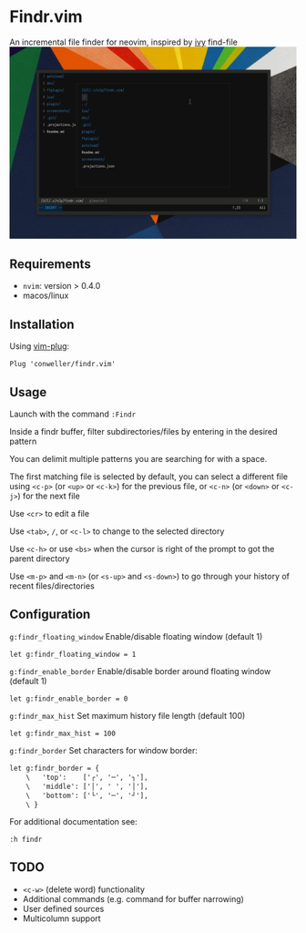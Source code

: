 # Findr.vim
An incremental file finder for neovim, inspired by [ivy](https://github.com/abo-abo/swiper) find-file
![Screenshot](screenshots/findr.gif)

## Requirements
* `nvim`: version > 0.4.0
* macos/linux

## Installation
Using [vim-plug](https://github.com/junegunn/vim-plug):
```vim
Plug 'conweller/findr.vim'
```

## Usage
Launch with the command `:Findr`

Inside a findr buffer, filter subdirectories/files by entering in the desired
pattern

You can delimit multiple patterns you are searching for with a space.

The first matching file is selected by default, you can select a different
file using `<c-p>` (or `<up>` or  `<c-k>`) for the previous file, or `<c-n>`
(or `<down>` or  `<c-j>`) for the next file

Use `<cr>` to edit a file

Use `<tab>`, `/`, or `<c-l>` to change to the selected directory

Use `<c-h>` or use `<bs>` when the cursor is right of the prompt to got the
parent directory

Use `<m-p>` and `<m-n>` (or `<s-up>` and `<s-down>`) to go through your history
of recent files/directories

## Configuration
`g:findr_floating_window` Enable/disable floating window (default 1)
```vim
let g:findr_floating_window = 1
```

`g:findr_enable_border` Enable/disable border around floating window (default 1)
```vim
let g:findr_enable_border = 0
```

`g:findr_max_hist` Set maximum history file length (default 100)
```vim
let g:findr_max_hist = 100
```

`g:findr_border` Set characters for window border:

```vim
let g:findr_border = {
    \   'top':    ['┌', '─', '┐'],
    \   'middle': ['│', ' ', '│'],
    \   'bottom': ['└', '─', '┘'],
    \ }
```

For additional documentation see:
```vim
:h findr
```

## TODO
* `<c-w>` (delete word) functionality
* Additional commands (e.g. command for buffer narrowing)
* User defined sources
* Multicolumn support
